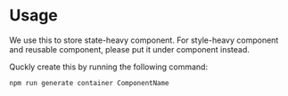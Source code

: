 # Usage

We use this to store state-heavy component.
For style-heavy component and reusable component, please put it under component instead.

Quckly create this by running the following command:

```
npm run generate container ComponentName
```
